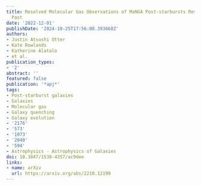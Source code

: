 ```yaml
---
title: Resolved Molecular Gas Observations of MaNGA Post-starbursts Reveal a Tumultuous
  Past
date: '2022-12-01'
publishDate: '2024-10-25T17:56:08.393668Z'
authors:
- Justin Atsushi Otter
- Kate Rowlands
- Katherine Alatalo
- et al.
publication_types:
- '2'
abstract: ''
featured: false
publication: '*apj*'
tags:
- Post-starburst galaxies
- Galaxies
- Molecular gas
- Galaxy quenching
- Galaxy evolution
- '2176'
- '573'
- '1073'
- '2040'
- '594'
- Astrophysics - Astrophysics of Galaxies
doi: 10.3847/1538-4357/ac9dee
links:
- name: arXiv
  url: https://arxiv.org/abs/2210.12199
---
```

